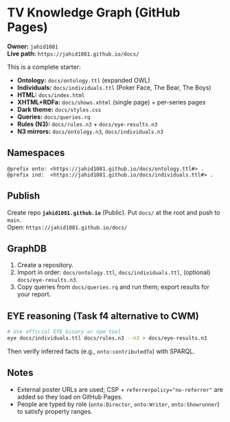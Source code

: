 # TV Knowledge Graph (GitHub Pages)
**Owner:** `jahid1081`  
**Live path:** `https://jahid1081.github.io/docs/`

This is a complete starter:
- **Ontology:** `docs/ontology.ttl` (expanded OWL)
- **Individuals:** `docs/individuals.ttl` (Poker Face, The Bear, The Boys)
- **HTML:** `docs/index.html`
- **XHTML+RDFa:** `docs/shows.xhtml` (single page) + per-series pages
- **Dark theme:** `docs/styles.css`
- **Queries:** `docs/queries.rq`
- **Rules (N3):** `docs/rules.n3` + `docs/eye-results.n3`
- **N3 mirrors:** `docs/ontology.n3`, `docs/individuals.n3`

## Namespaces
```ttl
@prefix onto: <https://jahid1081.github.io/docs/ontology.ttl#> .
@prefix ind:  <https://jahid1081.github.io/docs/individuals.ttl#> .
```

## Publish
Create repo **`jahid1081.github.io`** (Public). Put `docs/` at the root and push to `main`.  
Open: `https://jahid1081.github.io/docs/`

## GraphDB
1. Create a repository.
2. Import in order: `docs/ontology.ttl`, `docs/individuals.ttl`, (optional) `docs/eye-results.n3`.
3. Copy queries from `docs/queries.rq` and run them; export results for your report.

## EYE reasoning (Task f4 alternative to CWM)
```bash
# Use official EYE binary or npm tool
eye docs/individuals.ttl docs/rules.n3 --n3 > docs/eye-results.n3
```
Then verify inferred facts (e.g., `onto:contributedTo`) with SPARQL.

## Notes
- External poster URLs are used; CSP + `referrerpolicy="no-referrer"` are added so they load on GitHub Pages.
- People are typed by role (`onto:Director`, `onto:Writer`, `onto:Showrunner`) to satisfy property ranges.

